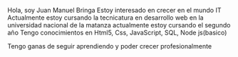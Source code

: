 Hola, soy Juan Manuel Bringa
Estoy interesado en crecer en el mundo IT
Actualmente estoy cursando la tecnicatura en desarrollo web en la universidad nacional de la matanza
actualmente estoy cursando el segundo año
Tengo conocimientos en Html5, Css, JavaScript, SQL, Node js(basico)

Tengo ganas de seguir aprendiendo y poder crecer profesionalmente

